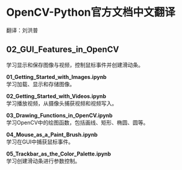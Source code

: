 # OpenCV-Python官方文档中文翻译
翻译：刘洪普

## 02_GUI_Features_in_OpenCV  
学习显示和保存图像与视频，控制鼠标事件并创建滑动条。

**01_Getting_Started_with_Images.ipynb**  
学习加载、显示和存储图像。

**02_Getting_Started_with_Videos.ipynb**  
学习播放视频，从摄像头捕获视频和视频写入。

**03_Drawing_Functions_in_OpenCV.ipynb**  
学习OpenCV中的绘图函数，包括画线、矩形、椭圆、圆等。

**04_Mouse_as_a_Paint_Brush.ipynb**  
学习在GUI中捕获鼠标事件。

**05_Trackbar_as_the_Color_Palette.ipynb**  
学习创建滑动条进行参数控制。